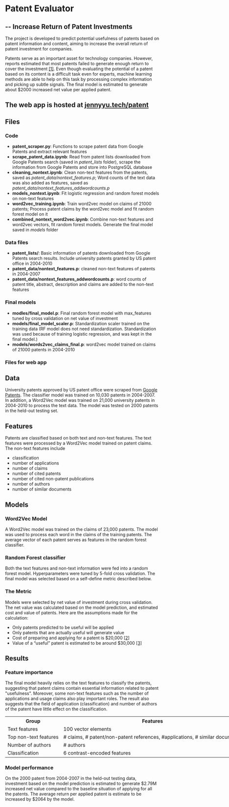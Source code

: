 # Patent Evaluator 
## -- Increase Return of Patent Investments

The project is developed to predict potential usefulness of patents based on patent information and content, aiming to increase the overall return of patent investment for companies.

Patents serve as an important asset for technology companies. However, reports estimated that most patents failed to generate enough return to cover the investment <a href="http://ei.com/wp-content/uploads/downloadables/EI_Patent_Study_Singer.pdf" class="text">[1]</a>. Even though evaluating the potential of a patent based on its content is a difficult task even for experts, machine learning methods are able to help on this task by processing complex information and picking up subtle signals. The final model is estimated to generate about $2000 increased net value per applied patent.

## The web app is hosted at <a href="http://jennyyu.tech/patent" class="text">jennyyu.tech/patent</a>

## Files
### Code
- **patent_scraper.py**: Functions to scrape patent data from Google Patents and extract relevant features
- **scrape_patent_data.ipynb**: Read from patent lists downloaded from Google Patents search (saved in *patent_lists* folder), scrape the information from Google Patents and store into PostgreSQL database
- **cleaning_nontext.ipynb**: Clean non-text features from the patents, saved as *patent_data/nontext_features.p*; Word counts of the text data was also added as features, saved as *patent_data/nontext_features_addwordcounts.p*
- **models_nontext.ipynb**: Fit logistic regression and random forest models on non-text features
- **word2vec_training.ipynb**: Train word2vec model on claims of 21000 patents; Process patent claims by the word2vec model and fit random forest model on it
- **combined_nontext_word2vec.ipynb**: Combine non-text features and word2vec vectors, fit random forest models. Generate the final model saved in *models* folder
### Data files
- **patent_lists/**: Basic information of patents downloaded from Google Patents search results. Include university patents granted by US patent office in 2004-2010
- **patent_data/nontext_features.p**: cleaned non-text features of patents in 2004-2007 
- **patent_data/nontext_features_addwordcounts.p**: word counts of patent title, abstract, description and claims are added to the non-text features
### Final models
- **modles/final_model.p**: Final random forest model with max_features tuned by cross validation on net value of investment
- **models/final_model_scaler.p**: Standardization scaler trained on the training data (RF model does not need standardization. Standardization was used because of training logistic regression, and was kept in the final model.)
- **models/words2vec_claims_final.p**: word2vec model trained on claims of 21000 patents in 2004-2010
### Files for web app



## Data
University patents approved by US patent office were scraped from <a href="https://patents.google.com/" class="text">Google Patents</a>. The classifier model was trained on 10,030 patents in 2004-2007. In addition, a Word2Vec model was trained on 21,000 university patents in 2004-2010 to process the text data. The model was tested on 2000 patents in the held-out testing set. 

## Features
Patents are classified based on both text and non-text features. 
The text features were processed by a Word2Vec model trained on patent claims. 
The non-text features include 
- classification
- number of applications
- number of claims
- number of cited patents
- number of cited non-patent publications
- number of authors
- number of similar documents

## Models
### Word2Vec Model
A Word2Vec model was trained on the claims of 23,000 patents. The model was used to process each word in the claims of the training patents. The average vector of each patent serves as features in the random forest classifier.

### Random Forest classifier
Both the text features and non-text information were fed into a random forest model. Hyperparameters were tuned by 5-fold cross validation. The final model was selected based on a self-define metric described below. 

### The Metric
Models were selected by net value of investment during cross validation. The net value was calculated based on the model prediction, and estimated cost and value of patents. Here are the assumptions made for the calculation:
    
- Only patents predicted to be useful will be applied
- Only patents that are actually useful will generate value
- Cost of preparing and applying for a patent is $20,000 <a href="http://www.insidecounsel.com/2016/09/16/whats-a-patent-worth" class="text">[2]</a>
- Value of a “useful” patent is estimated to be around $30,000 <a href="http://www.tynax.com/transactions_patent_sale_guide.php#5-Valuation" class="text">[3]</a>


## Results
### Feature importance
The final model heavily relies on the text features to classify the patents, suggesting that patent claims contain essential information related to patent "usefulness". Moreover, some non-text features such as the number of applications and usage claims also play important roles. The result also suggests that the field of application (classification) and number of authors of the patent have little effect on the classification.

 <table align = "center" style="width:60em">
          <tr>
            <th>Group</th>
            <th>Features</th> 
            <th>Total importance</th>
          </tr>
          <tr>
            <td>Text features</td>
            <td>100 vector elements</td> 
            <td>0.904</td>
          </tr>
          <tr>
            <td>Top non-text features</td>
            <td># claims, # patent/non-patent references, #applications, # similar documents</td> 
            <td>0.081</td>
          </tr>
          <tr>
            <td>Number of authors</td>
            <td># authors</td> 
            <td>0.008</td>
          </tr>
          <tr>
            <td>Classification</td>
            <td>6 contrast-encoded features</td> 
            <td>0.007</td>
          </tr>
        </table>    
        
  ### Model performance
  On the 2000 patent from 2004-2007 in the held-out testing data, investment based on the model prediction is estimated to generate $2.79M increased net value compared to the baseline situation of applying for all the patents. The average return per applied patent is estimate to be increased by $2064 by the model.
